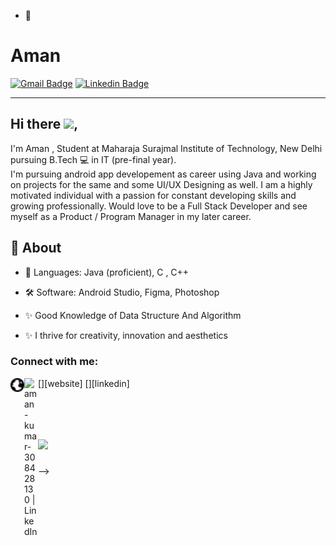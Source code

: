 - 👋 
# Aman 

[![Gmail Badge](https://img.shields.io/badge/-amanking8938@gmail.com-c14438?style=flat-square&logo=Gmail&logoColor=white&link=mailto:amanking8938@gmail.com)](mailto:amanking8938@gmail.com)
[![Linkedin Badge](https://img.shields.io/badge/LinkedIn-0077B5?style=for-the-badge&logo=linkedin&logoColor=white/-https://www.linkedin.com/in/aman-kumar-308428130-c14438?style=flat-square&logo=Gmail&logoColor=white&link=mailto:amanking8938@gmail.com)](mailto:amanking8938@gmail.com)

---

## Hi there <img src="https://github.com/TheDudeThatCode/TheDudeThatCode/blob/master/Assets/Hi.gif" width="29px">,           
I'm Aman , Student at  Maharaja Surajmal Institute of Technology, New Delhi pursuing B.Tech 💻 in IT (pre-final year).   
I'm pursuing android app developement as career using Java  and working on projects for the same and some UI/UX Designing as well. I am a highly motivated individual with a passion for constant developing skills and growing professionally. Would love to be a Full Stack Developer and see myself as a Product / Program Manager in my later career.  

## 🧐 About


- 👾 Languages: Java (proficient), C , C++
- 🛠 Software: Android Studio, Figma, Photoshop
- ✨ Good Knowledge of Data Structure And Algorithm 


- ✨ I thrive for creativity, innovation and aesthetics

### Connect with me:

[<img align="left" alt="amankumar7017.github.io" width="22px" src="https://raw.githubusercontent.com/iconic/open-iconic/master/svg/globe.svg" />][website]
[<img align="left" alt="aman-kumar-308428130 | LinkedIn" width="22px" src="https://cdn.jsdelivr.net/npm/simple-icons@v3/icons/linkedin.svg" />][linkedin]

<br />

#  <img src="https://github.com/TheDudeThatCode/TheDudeThatCode/blob/master/Assets/Earth.gif" width="24px">



-->

